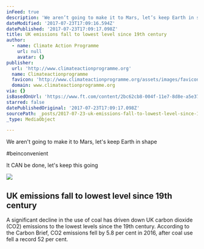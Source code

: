 ```yaml
---
inFeed: true
description: 'We aren’t going to make it to Mars, let’s keep Earth in shape'
dateModified: '2017-07-23T17:09:16.594Z'
datePublished: '2017-07-23T17:09:17.098Z'
title: UK emissions fall to lowest level since 19th century
author:
  - name: Climate Action Programme
    url: null
    avatar: {}
publisher:
  url: 'http://www.climateactionprogramme.org'
  name: Climateactionprogramme
  favicon: 'http://www.climateactionprogramme.org/assets/images/favicon.ico'
  domain: www.climateactionprogramme.org
via: {}
isBasedOnUrl: 'https://www.ft.com/content/2bc62cb8-004f-11e7-8d8e-a5e3738f9ae4'
starred: false
datePublishedOriginal: '2017-07-23T17:09:17.098Z'
sourcePath: _posts/2017-07-23-uk-emissions-fall-to-lowest-level-since-19th-century.md
_type: MediaObject

---
```

We aren't going to make it to Mars, let's keep Earth in shape

\#beinconvenient

It CAN be done, let's keep this going

<article style=""><img src="http://www.climateactionprogramme.org/images/site/CA1617.jpg" /><h1>UK emissions fall to lowest level since 19th century</h1><p>A significant decline in the use of coal has driven down UK carbon dioxide (CO2) emissions to the lowest levels since the 19th century. According to the Carbon Brief, CO2 emissions fell by 5.8 per cent in 2016, after coal use fell a record 52 per cent.</p></article>